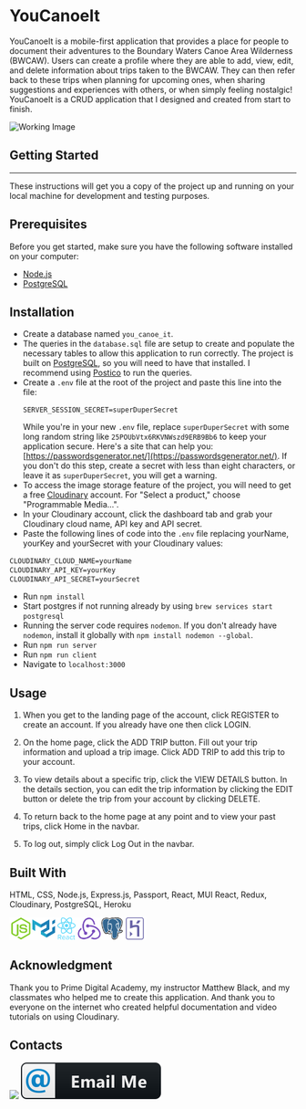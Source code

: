 # YouCanoeIt

YouCanoeIt is a mobile-first application that provides a place for people to document their adventures to the Boundary Waters Canoe Area Wilderness (BWCAW). Users can create a profile where they are able to add, view, edit, and delete information about trips taken to the BWCAW. They can then refer back to these trips when planning for upcoming ones, when sharing suggestions and experiences with others, or when simply feeling nostalgic! YouCanoeIt is a CRUD application that I designed and created from start to finish.

![Working Image](/public/past_trips.gif)

## Getting Started
---
These instructions will get you a copy of the project up and running on your local machine for development and testing purposes.

## Prerequisites
Before you get started, make sure you have the following software installed on your computer:
- [Node.js](https://nodejs.org/en/)
- [PostgreSQL](https://www.postgresql.org/download/)

## Installation

- Create a database named `you_canoe_it`.
- The queries in the `database.sql` file are setup to create and populate the necessary tables to allow this application to run correctly. The project is built on [PostgreSQL](https://www.postgresql.org/download/), so you will need to have that installed. I recommend using [Postico](https://eggerapps.at/postico/) to run the queries.
- Create a `.env` file at the root of the project and paste this line into the file:
  ```
  SERVER_SESSION_SECRET=superDuperSecret
  ```
  While you're in your new `.env` file, replace `superDuperSecret` with some long random string like `25POUbVtx6RKVNWszd9ERB9Bb6` to keep your application secure. Here's a site that can help you: [https://passwordsgenerator.net/](https://passwordsgenerator.net/). If you don't do this step, create a secret with less than eight characters, or leave it as `superDuperSecret`, you will get a warning.
- To access the image storage feature of the project, you will need to get a free [Cloudinary](https://cloudinary.com/users/register/free) account. For "Select a product," choose "Programmable Media...".
- In your Cloudinary account, click the dashboard tab and grab your Cloudinary cloud name, API key and API secret.
- Paste the following lines of code into the `.env` file replacing yourName, yourKey and yourSecret with your Cloudinary values:
```
CLOUDINARY_CLOUD_NAME=yourName
CLOUDINARY_API_KEY=yourKey
CLOUDINARY_API_SECRET=yourSecret
```
- Run `npm install`
- Start postgres if not running already by using `brew services start postgresql`
- Running the server code requires `nodemon`. If you don't already have `nodemon`, install it globally with `npm install nodemon --global`. 
- Run `npm run server`
- Run `npm run client`
- Navigate to `localhost:3000`

## Usage

1. When you get to the landing page of the account, click REGISTER to create an account. If you already have one then click LOGIN.

2. On the home page, click the ADD TRIP button. Fill out your trip information and upload a trip image. Click ADD TRIP to add this trip to your account.

3. To view details about a specific trip, click the VIEW DETAILS button. In the details section, you can edit the trip information by clicking the EDIT button or delete the trip from your account by clicking DELETE.

4. To return back to the home page at any point and to view your past trips, click Home in the navbar.

5. To log out, simply click Log Out in the navbar.


## Built With

HTML, CSS, Node.js, Express.js, Passport, React, MUI React, Redux, Cloudinary, PostgreSQL, Heroku

<a href="https://nodejs.org/en/"><img src="https://raw.githubusercontent.com/devicons/devicon/master/icons/nodejs/nodejs-original.svg" height="40px" width="40px" /></a><a href="https://material-ui.com/"><img src="https://raw.githubusercontent.com/devicons/devicon/master/icons/materialui/materialui-original.svg" height="40px" width="40px" /></a><a href="https://reactjs.org/"><img src="https://raw.githubusercontent.com/devicons/devicon/master/icons/react/react-original-wordmark.svg" height="40px" width="40px" /></a><a href="https://redux.js.org/"><img src="https://raw.githubusercontent.com/devicons/devicon/master/icons/redux/redux-original.svg" height="40px" width="40px" /></a><a href="https://www.postgresql.org/"><img src="https://raw.githubusercontent.com/devicons/devicon/master/icons/postgresql/postgresql-original.svg" height="40px" width="40px" /></a><a href="https://www.heroku.com/"><img src="https://raw.githubusercontent.com/devicons/devicon/master/icons/heroku/heroku-original.svg" height="40px" width="40px" /></a>

## Acknowledgment
Thank you to Prime Digital Academy, my instructor Matthew Black, and my classmates who helped me to create this application. And thank you to everyone on the internet who created helpful documentation and video tutorials on using Cloudinary.

## Contacts

<a href="https://www.linkedin.com/in/kelsey-brown-3a3792a8"><img src="https://img.shields.io/badge/LinkedIn-0077B5?style=for-the-badge&logo=linkedin&logoColor=white" /></a>  <a href="mailto:kbrown55347@gmail.com"><img src=https://raw.githubusercontent.com/johnturner4004/readme-generator/master/src/components/assets/images/email_me_button_icon_151852.svg /></a>